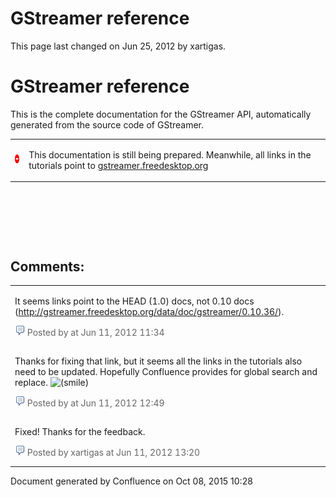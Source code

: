 # GStreamer reference

This page last changed on Jun 25, 2012 by xartigas.

# GStreamer reference

This is the complete documentation for the GStreamer API, automatically
generated from the source code of GStreamer.

<table>
<tbody>
<tr class="odd">
<td><img src="images/icons/emoticons/forbidden.png" width="16" height="16" /></td>
<td><p>This documentation is still being prepared. Meanwhile, all links in the tutorials point to <a href="http://www.freedesktop.org/software/gstreamer-sdk/data/docs/2012.5/gstreamer-0.10" class="external-link">gstreamer.freedesktop.org</a></p></td>
</tr>
</tbody>
</table>

 

 

 

## Comments:

<table>
<colgroup>
<col width="100%" />
</colgroup>
<tbody>
<tr class="odd">
<td><a href=""></a>
<p>It seems links point to the HEAD (1.0) docs, not 0.10 docs (<a href="http://gstreamer.freedesktop.org/data/doc/gstreamer/0.10.36/" class="uri" class="external-link">http://gstreamer.freedesktop.org/data/doc/gstreamer/0.10.36/</a>).</p>
<div class="smallfont" align="left" style="color: #666666; width: 98%; margin-bottom: 10px;">
<img src="images/icons/contenttypes/comment_16.png" width="16" height="16" /> Posted by at Jun 11, 2012 11:34
</div></td>
</tr>
<tr class="even">
<td><a href=""></a>
<p>Thanks for fixing that link, but it seems all the links in the tutorials also need to be updated. Hopefully Confluence provides for global search and replace. <img src="s/en_GB/3152/1/_/images/icons/emoticons/smile.png" alt="(smile)" class="emoticon emoticon-smile" /></p>
<div class="smallfont" align="left" style="color: #666666; width: 98%; margin-bottom: 10px;">
<img src="images/icons/contenttypes/comment_16.png" width="16" height="16" /> Posted by at Jun 11, 2012 12:49
</div></td>
</tr>
<tr class="odd">
<td><a href=""></a>
<p>Fixed! Thanks for the feedback.</p>
<div class="smallfont" align="left" style="color: #666666; width: 98%; margin-bottom: 10px;">
<img src="images/icons/contenttypes/comment_16.png" width="16" height="16" /> Posted by xartigas at Jun 11, 2012 13:20
</div></td>
</tr>
</tbody>
</table>

Document generated by Confluence on Oct 08, 2015 10:28
